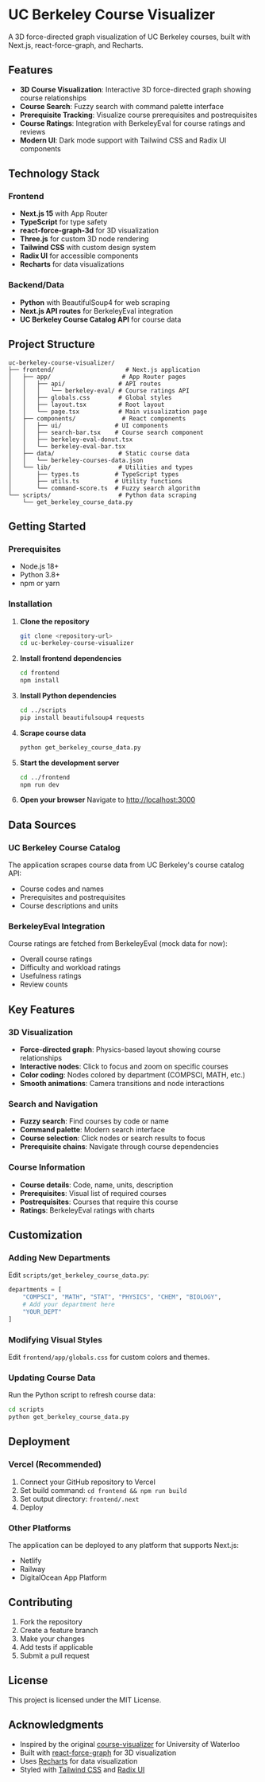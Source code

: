 # UC Berkeley Course Visualizer

A 3D force-directed graph visualization of UC Berkeley courses, built with Next.js, react-force-graph, and Recharts.

## Features

- **3D Course Visualization**: Interactive 3D force-directed graph showing course relationships
- **Course Search**: Fuzzy search with command palette interface
- **Prerequisite Tracking**: Visualize course prerequisites and postrequisites
- **Course Ratings**: Integration with BerkeleyEval for course ratings and reviews
- **Modern UI**: Dark mode support with Tailwind CSS and Radix UI components

## Technology Stack

### Frontend
- **Next.js 15** with App Router
- **TypeScript** for type safety
- **react-force-graph-3d** for 3D visualization
- **Three.js** for custom 3D node rendering
- **Tailwind CSS** with custom design system
- **Radix UI** for accessible components
- **Recharts** for data visualizations

### Backend/Data
- **Python** with BeautifulSoup4 for web scraping
- **Next.js API routes** for BerkeleyEval integration
- **UC Berkeley Course Catalog API** for course data

## Project Structure

```
uc-berkeley-course-visualizer/
├── frontend/                    # Next.js application
│   ├── app/                    # App Router pages
│   │   ├── api/               # API routes
│   │   │   └── berkeley-eval/ # Course ratings API
│   │   ├── globals.css        # Global styles
│   │   ├── layout.tsx         # Root layout
│   │   └── page.tsx           # Main visualization page
│   ├── components/             # React components
│   │   ├── ui/               # UI components
│   │   ├── search-bar.tsx    # Course search component
│   │   ├── berkeley-eval-donut.tsx
│   │   └── berkeley-eval-bar.tsx
│   ├── data/                  # Static course data
│   │   └── berkeley-courses-data.json
│   └── lib/                   # Utilities and types
│       ├── types.ts          # TypeScript types
│       ├── utils.ts          # Utility functions
│       └── command-score.ts  # Fuzzy search algorithm
└── scripts/                   # Python data scraping
    └── get_berkeley_course_data.py
```

## Getting Started

### Prerequisites

- Node.js 18+ 
- Python 3.8+
- npm or yarn

### Installation

1. **Clone the repository**
   ```bash
   git clone <repository-url>
   cd uc-berkeley-course-visualizer
   ```

2. **Install frontend dependencies**
   ```bash
   cd frontend
   npm install
   ```

3. **Install Python dependencies**
   ```bash
   cd ../scripts
   pip install beautifulsoup4 requests
   ```

4. **Scrape course data**
   ```bash
   python get_berkeley_course_data.py
   ```

5. **Start the development server**
   ```bash
   cd ../frontend
   npm run dev
   ```

6. **Open your browser**
   Navigate to [http://localhost:3000](http://localhost:3000)

## Data Sources

### UC Berkeley Course Catalog
The application scrapes course data from UC Berkeley's course catalog API:
- Course codes and names
- Prerequisites and postrequisites
- Course descriptions and units

### BerkeleyEval Integration
Course ratings are fetched from BerkeleyEval (mock data for now):
- Overall course ratings
- Difficulty and workload ratings
- Usefulness ratings
- Review counts

## Key Features

### 3D Visualization
- **Force-directed graph**: Physics-based layout showing course relationships
- **Interactive nodes**: Click to focus and zoom on specific courses
- **Color coding**: Nodes colored by department (COMPSCI, MATH, etc.)
- **Smooth animations**: Camera transitions and node interactions

### Search and Navigation
- **Fuzzy search**: Find courses by code or name
- **Command palette**: Modern search interface
- **Course selection**: Click nodes or search results to focus
- **Prerequisite chains**: Navigate through course dependencies

### Course Information
- **Course details**: Code, name, units, description
- **Prerequisites**: Visual list of required courses
- **Postrequisites**: Courses that require this course
- **Ratings**: BerkeleyEval ratings with charts

## Customization

### Adding New Departments
Edit `scripts/get_berkeley_course_data.py`:
```python
departments = [
    "COMPSCI", "MATH", "STAT", "PHYSICS", "CHEM", "BIOLOGY", 
    # Add your department here
    "YOUR_DEPT"
]
```

### Modifying Visual Styles
Edit `frontend/app/globals.css` for custom colors and themes.

### Updating Course Data
Run the Python script to refresh course data:
```bash
cd scripts
python get_berkeley_course_data.py
```

## Deployment

### Vercel (Recommended)
1. Connect your GitHub repository to Vercel
2. Set build command: `cd frontend && npm run build`
3. Set output directory: `frontend/.next`
4. Deploy

### Other Platforms
The application can be deployed to any platform that supports Next.js:
- Netlify
- Railway
- DigitalOcean App Platform

## Contributing

1. Fork the repository
2. Create a feature branch
3. Make your changes
4. Add tests if applicable
5. Submit a pull request

## License

This project is licensed under the MIT License.

## Acknowledgments

- Inspired by the original [course-visualizer](https://github.com/Raptors65/course-visualizer) for University of Waterloo
- Built with [react-force-graph](https://github.com/vasturiano/react-force-graph) for 3D visualization
- Uses [Recharts](https://recharts.org/) for data visualization
- Styled with [Tailwind CSS](https://tailwindcss.com/) and [Radix UI](https://www.radix-ui.com/) 